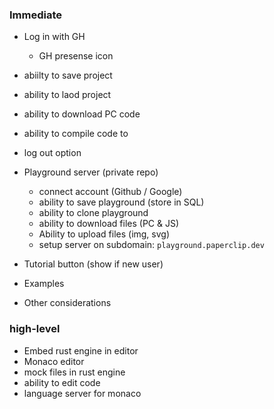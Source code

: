 
### Immediate

- Log in with GH
  - GH presense icon
- abiilty to save project
- ability to laod project
- ability to download PC code
- ability to compile code to 
- log out option


- Playground server (private repo)
  - connect account (Github / Google)
  - ability to save playground (store in SQL)
  - ability to clone playground
  - ability to download files (PC & JS)
  - Ability to upload files (img, svg)
  - setup server on subdomain: `playground.paperclip.dev`

- Tutorial button (show if new user)
- Examples



- Other considerations


### high-level

- Embed rust engine in editor
- Monaco editor
- mock files in rust engine
- ability to edit code 
- language server for monaco
  